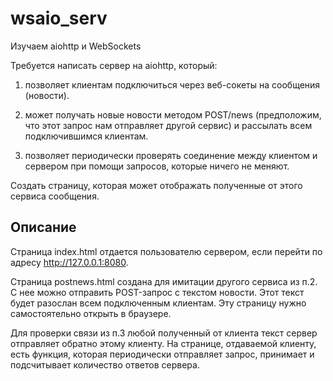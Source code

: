 # wsaio_serv
Изучаем aiohttp и WebSockets

Требуется написать сервер на aiohttp, который:

1. позволяет клиентам подключиться через веб-сокеты на сообщения (новости).

2. может получать новые новости методом POST/news (предположим, что этот запрос
нам отправляет другой сервис) и рассылать всем подключившимся клиентам.

3. позволяет периодически проверять соединение между клиентом и сервером при
помощи запросов, которые ничего не меняют.

Создать страницу, которая может отображать полученные от этого сервиса
сообщения.

## Описание

Страница index.html отдается пользователю сервером, если перейти по адресу
http://127.0.0.1:8080.

Страница postnews.html создана для имитации другого сервиса из п.2. С нее 
можно отправить POST-запрос с текстом новости. Этот текст будет разослан всем
подключенным клиентам. Эту страницу нужно самостоятельно открыть в браузере.

Для проверки связи из п.3 любой полученный от клиента текст сервер отправляет
обратно этому клиенту. На странице, отдаваемой клиенту, есть функция, которая
периодически отправляет запрос, принимает и подсчитывает количество ответов 
сервера. 
